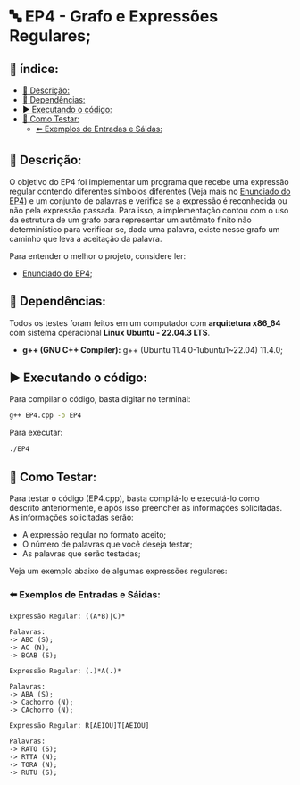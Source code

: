 <!-- omit in toc -->
# 🔤 EP4 - Grafo e Expressões Regulares;

<!-- omit in toc -->
## 📑 índice:

- [📄 Descrição:](#-descrição)
- [🔗 Dependências:](#-dependências)
- [▶️ Executando o código:](#️-executando-o-código)
- [🧪 Como Testar:](#-como-testar)
  - [⬅️ Exemplos de Entradas e Sáidas:](#️-exemplos-de-entradas-e-sáidas)



## 📄 Descrição:

O objetivo do EP4 foi implementar um programa que recebe uma expressão regular contendo diferentes símbolos diferentes (Veja mais no [Enunciado do EP4](#)) e um conjunto de palavras e verifica se a expressão é reconhecida ou não pela expressão passada. Para isso, a implementação contou com o uso da estrutura de um grafo para representar um autômato finito não determinístico para verificar se, dada uma palavra, existe nesse grafo um caminho que leva a aceitação da palavra. 


Para entender o melhor o projeto, considere ler:
- [Enunciado do EP4](#link);



## 🔗 Dependências:
Todos os testes foram feitos em um computador com **arquitetura x86_64** com sistema operacional **Linux Ubuntu - 22.04.3 LTS**.
- **g++ (GNU C++ Compiler):** g++ (Ubuntu 11.4.0-1ubuntu1~22.04) 11.4.0;


## ▶️ Executando o código:
Para compilar o código, basta digitar no terminal:
```bash
g++ EP4.cpp -o EP4
```
Para executar:
```bash
./EP4
```

## 🧪 Como Testar:
Para testar o código (EP4.cpp), basta compilá-lo e executá-lo como descrito anteriormente, e após isso preencher as informações solicitadas. As informações solicitadas serão:
- A expressão regular no formato aceito;
- O número de palavras que você deseja testar;
- As palavras que serão testadas;

Veja um exemplo abaixo de algumas expressões regulares:

### ⬅️ Exemplos de Entradas e Sáidas:
```
Expressão Regular: ((A*B)|C)* 

Palavras:
-> ABC (S);
-> AC (N);
-> BCAB (S);
```

```
Expressão Regular: (.)*A(.)*

Palavras: 
-> ABA (S);
-> Cachorro (N);
-> CAchorro (N);
```
```
Expressão Regular: R[AEIOU]T[AEIOU]

Palavras:
-> RATO (S);
-> RTTA (N);
-> TORA (N);
-> RUTU (S);
```